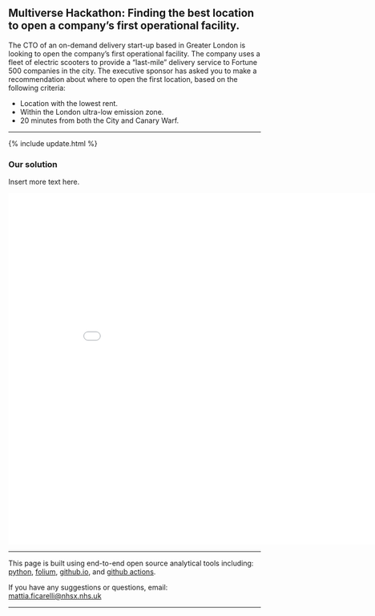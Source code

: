<script src="https://cdn.plot.ly/plotly-latest.min.js"></script>

## Multiverse Hackathon: Finding the best location to open a company’s first operational facility.

 The CTO of an on-demand delivery start-up based in Greater London is looking to open the company’s first operational facility. The company uses a fleet of electric scooters to provide a “last-mile” delivery service to Fortune 500 companies in the city. The executive sponsor has asked you to make a recommendation about where to open the first location, based on the following criteria:
 - Location with the lowest rent.
 - Within the London ultra-low emission zone.
 - 20 minutes from both the City and Canary Warf.

<hr class="nhsuk-u-margin-top-0 nhsuk-u-margin-bottom-6">

{% include update.html %}

### Our solution

<p>
Insert more text here. 
</p>

<iframe width= "900" height="700"  src="assets/folium/folium_obj.html" style="border:none;"></iframe>

<hr class="nhsuk-u-margin-top-0 nhsuk-u-margin-bottom-6">

This page is built using end-to-end open source analytical tools including: [python](https://www.python.org/), [folium](http://python-visualization.github.io/folium/), [github.io](https://pages.github.com/), and [github actions](https://github.com/features/actions).

If you have any suggestions or questions, email: <a href="mailto:mattia.ficarelli@nhsx.nhs.uk">mattia.ficarelli@nhsx.nhs.uk</a>

<hr class="nhsuk-u-margin-top-0 nhsuk-u-margin-bottom-6">
